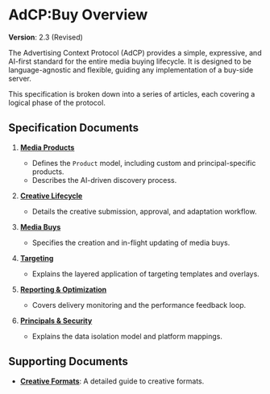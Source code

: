 # AdCP:Buy Overview

**Version**: 2.3 (Revised)

The Advertising Context Protocol (AdCP) provides a simple, expressive, and AI-first standard for the entire media buying lifecycle. It is designed to be language-agnostic and flexible, guiding any implementation of a buy-side server.

This specification is broken down into a series of articles, each covering a logical phase of the protocol.

## Specification Documents

1.  **[Media Products](01-media-products.md)**
    -   Defines the `Product` model, including custom and principal-specific products.
    -   Describes the AI-driven discovery process.

2.  **[Creative Lifecycle](02-creative-lifecycle.md)**
    -   Details the creative submission, approval, and adaptation workflow.

3.  **[Media Buys](03-media-buys.md)**
    -   Specifies the creation and in-flight updating of media buys.

4.  **[Targeting](04-targeting.md)**
    -   Explains the layered application of targeting templates and overlays.

5.  **[Reporting & Optimization](05-reporting-and-optimization.md)**
    -   Covers delivery monitoring and the performance feedback loop.

6.  **[Principals & Security](06-Principals-and-Security.md)**
    -   Explains the data isolation model and platform mappings.

## Supporting Documents

- **[Creative Formats](creative-formats.md)**: A detailed guide to creative formats.
